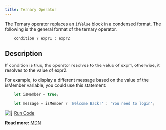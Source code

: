 ```yaml
---
title: Ternary Operator
---
```

The Ternary operator replaces an `if`/`else` block in a condensed format. The following is the general format of the ternary operator.

```
    condition ? expr1 : expr2
```

## Description

If condition is true, the operator resolves to the value of expr1; otherwise, it resolves to the value of expr2. 

For example, to display a different message based on the value of the isMember variable, you could use this statement:

```javascript
    let isMember = true;

    let message = isMember ? 'Welcome Back!' : 'You need to login';
```

![:rocket:](//forum.freecodecamp.com/images/emoji/emoji_one/rocket.png?v=2 ":rocket:") <a href='https://repl.it/M8Ge/1' target='_blank' rel='nofollow'>Run Code</a>

**Read more:** <a href='https://developer.mozilla.org/en-US/docs/Web/JavaScript/Reference/Operators/Conditional_Operator' target='_blank' rel='nofollow'>MDN</a>
